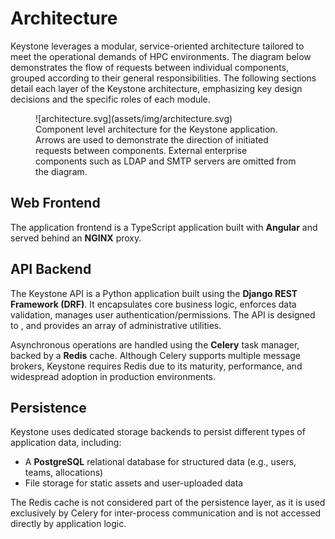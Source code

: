 # Architecture

Keystone leverages a modular, service-oriented architecture tailored to meet the operational demands of HPC environments.
The diagram below demonstrates the flow of requests between individual components, grouped according to their general responsibilities.
The following sections detail each layer of the Keystone architecture, emphasizing key design decisions and the specific roles of each module.

<figure markdown="span">
  ![architecture.svg](assets/img/architecture.svg)
  <figcaption>
    Component level architecture for the Keystone application.
    Arrows are used to demonstrate the direction of initiated requests between components.
    External enterprise components such as LDAP and SMTP servers are omitted from the diagram.
  </figcaption>
</figure>

## Web Frontend

The application frontend is a TypeScript application built with **Angular** and served behind an **NGINX** proxy.

## API Backend

The Keystone API is a Python application built using the **Django REST Framework (DRF)**.
It encapsulates core business logic, enforces data validation, manages user authentication/permissions.
The API is designed to , and provides
an array of administrative utilities.

Asynchronous operations are handled using the **Celery** task manager, backed by a **Redis** cache.
Although Celery supports multiple message brokers, Keystone requires Redis due to its maturity, performance, and
widespread adoption in production environments.

## Persistence

Keystone uses dedicated storage backends to persist different types of application data, including:

- A **PostgreSQL** relational database for structured data (e.g., users, teams, allocations)
- File storage for static assets and user-uploaded data

The Redis cache is not considered part of the persistence layer, as it is used exclusively by Celery for inter-process
communication and is not accessed directly by application logic.